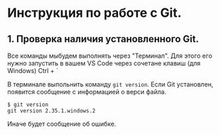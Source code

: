 # Инструкция по работе с Git.

## 1.  Проверка наличия установленного Git.

Все команды мыбудем выполнять через "Терминал". Для этого его нужно запустить в вашем VS Code через сочетане клавиш (для Windows) Ctrl + `

В терминале выпольнить команду `git version`.
Если Git установлен, появится сообщение с информацией о верси файла.
```
$ git version
git version 2.35.1.windows.2
```
 Иначе будет сообщение об ошибке.
